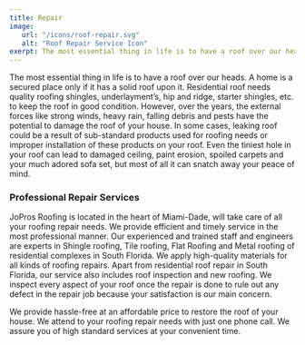 ```yaml
---
title: Repair
image:
   url: "/icons/roof-repair.svg"
   alt: "Roof Repair Service Icon"
exerpt: The most essential thing in life is to have a roof over our heads. A home is a secured place only if it has a solid roof upon it.
---
```


The most essential thing in life is to have a roof over our heads. A home is a secured place only if it has a solid roof upon it. Residential roof needs quality roofing shingles, underlayment’s, hip and ridge, starter shingles, etc. to keep the roof in good condition. However, over the years, the external forces like strong winds, heavy rain, falling debris and pests have the potential to damage the roof of your house. In some cases, leaking roof could be a result of sub-standard products used for roofing needs or improper installation of these products on your roof. Even the tiniest hole in your roof can lead to damaged ceiling, paint erosion, spoiled carpets and your much adored sofa set, but most of all it can snatch away your peace of mind.

### Professional Repair Services

JoPros Roofing is located in the heart of Miami-Dade, will take care of all your roofing repair needs. We provide efficient and timely service in the most professional manner. Our experienced and trained staff and engineers are experts in Shingle roofing, Tile roofing, Flat Roofing and Metal roofing of residential complexes in South Florida. We apply high-quality materials for all kinds of roofing repairs. Apart from residential roof repair in South Florida, our service also includes roof inspection and new roofing. We inspect every aspect of your roof once the repair is done to rule out any defect in the repair job because your satisfaction is our main concern.

We provide hassle-free at an affordable price to restore the roof of your house. We attend to your roofing repair needs with just one phone call. We assure you of high standard services at your convenient time.
